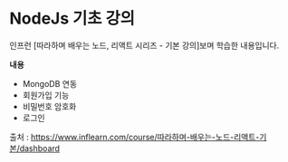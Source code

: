 # NodeJs 기초 강의

인프런 [따라하며 배우는 노드, 리액트 시리즈 - 기본 강의]보며 학습한 내용입니다.

__내용__

* MongoDB 연동
* 회원가입 기능
* 비밀번호 암호화
* 로그인 

출처 : https://www.inflearn.com/course/따라하며-배우는-노드-리액트-기본/dashboard
